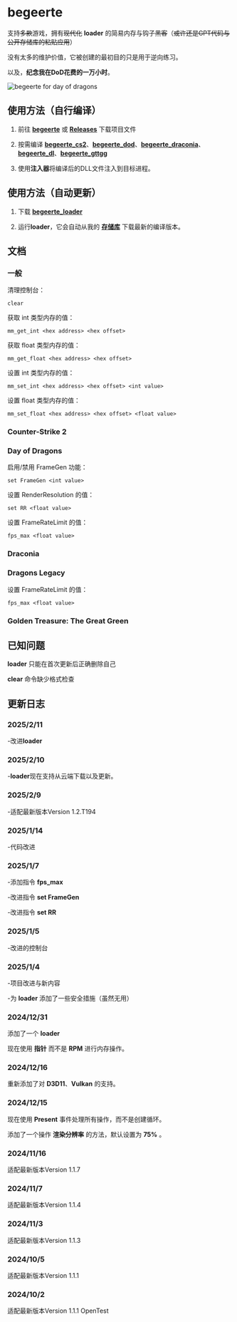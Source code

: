 # begeerte

支持~~多款~~游戏，拥有~~现代化~~ **loader** 的简易内存与钩子~~黑客~~（~~或许还是GPT代码与公开存储库的粘贴应用~~）

没有太多的维护价值，它被创建的最初目的只是用于逆向练习。

以及，**纪念我在DoD花费的一万小时**。

![begeerte for day of dragons](https://github.com/user-attachments/assets/afeab634-b28e-46f8-abc9-f73f9de43002)

## 使用方法（自行编译）

1. 前往 **[begeerte](https://github.com/zetsr/begeerte/archive/refs/heads/main.zip)** 或 **[Releases](https://github.com/zetsr/begeerte/releases)** 下载项目文件

2. 按需编译 **[begeerte_cs2](https://github.com/zetsr/begeerte/tree/main/begeerte_cs2)**、**[begeerte_dod](https://github.com/zetsr/begeerte/tree/main/begeerte_dod)**、**[begeerte_draconia](https://github.com/zetsr/begeerte/tree/main/begeerte_draconia)**、**[begeerte_dl](https://github.com/zetsr/begeerte/tree/main/begeerte_dl)**、**[begeerte_gttgg](https://github.com/zetsr/begeerte/tree/main/begeerte_gttgg)**

3. 使用**注入器**将编译后的DLL文件注入到目标进程。

## 使用方法（自动更新）

1. 下载 **[begeerte_loader](http://zetsr.github.io/begeerte_/begeerte_loader.exe)**

2. 运行**loader**，它会自动从我的 **[存储库](https://github.com/zetsr/zetsr.github.io/tree/main/begeerte_)** 下载最新的编译版本。

## 文档

### 一般

清理控制台：

    clear

获取 int 类型内存的值：

    mm_get_int <hex address> <hex offset>

获取 float 类型内存的值：

    mm_get_float <hex address> <hex offset>
    
设置 int 类型内存的值：

    mm_set_int <hex address> <hex offset> <int value>

设置 float 类型内存的值：

    mm_set_float <hex address> <hex offset> <float value>

### Counter-Strike 2

### Day of Dragons

启用/禁用 FrameGen 功能：

    set FrameGen <int value>

设置 RenderResolution 的值：

    set RR <float value>

设置 FrameRateLimit 的值：

    fps_max <float value>    

### Draconia

### Dragons Legacy

设置 FrameRateLimit 的值：

    fps_max <float value>    

### Golden Treasure: The Great Green

## 已知问题

**loader** 只能在首次更新后正确删除自己

**clear** 命令缺少格式检查

## 更新日志

### 2025/2/11

-改进**loader**

### 2025/2/10

-**loader**现在支持从云端下载以及更新。 

### 2025/2/9

-适配最新版本Version 1.2.T194

### 2025/1/14

-代码改进

### 2025/1/7

-添加指令 **fps_max**

-改进指令 **set FrameGen**

-改进指令 **set RR**

### 2025/1/5

-改进的控制台

### 2025/1/4

-项目改进与新内容

-为 **loader** 添加了一些安全措施（虽然无用）

### 2024/12/31

添加了一个 **loader**

现在使用 **指针** 而不是 **RPM** 进行内存操作。

### 2024/12/16

重新添加了对 **D3D11**、**Vulkan** 的支持。

### 2024/12/15

现在使用 **Present** 事件处理所有操作，而不是创建循环。

添加了一个操作 **渲染分辨率** 的方法，默认设置为 **75%** 。

### 2024/11/16

适配最新版本Version 1.1.7

### 2024/11/7

适配最新版本Version 1.1.4

### 2024/11/3

适配最新版本Version 1.1.3

### 2024/10/5

适配最新版本Version 1.1.1

### 2024/10/2

适配最新版本Version 1.1.1 OpenTest
